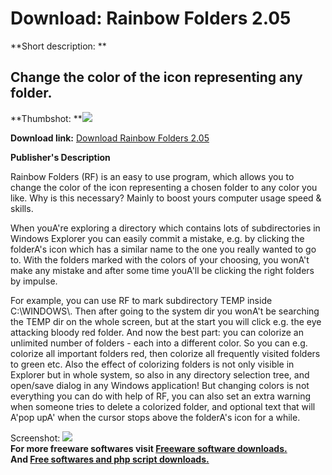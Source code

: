 # Download: Rainbow Folders 2.05

**Short description: **

## Change the color of the icon representing any folder.

  
**Thumbshot: **![](http://www.freewarefiles.com/screenshot/rainbowfldrs2_md.jpg)   
  
**Download link:** [Download Rainbow Folders 2.05](http://freesoftwares.boysofts.com/Rainbow-Folders_program_5495.html)  
  

**Publisher's Description**  
  

Rainbow Folders (RF) is an easy to use program, which allows you to change the
color of the icon representing a chosen folder to any color you like. Why is
this necessary? Mainly to boost yours computer usage speed & skills.

When youA're exploring a directory which contains lots of subdirectories in
Windows Explorer you can easily commit a mistake, e.g. by clicking the
folderA's icon which has a similar name to the one you really wanted to go to.
With the folders marked with the colors of your choosing, you wonA't make any
mistake and after some time youA'll be clicking the right folders by impulse.

For example, you can use RF to mark subdirectory TEMP inside C:\WINDOWS\\.
Then after going to the system dir you wonA't be searching the TEMP dir on the
whole screen, but at the start you will click e.g. the eye attacking bloody
red folder. And now the best part: you can colorize an unlimited number of
folders - each into a different color. So you can e.g. colorize all important
folders red, then colorize all frequently visited folders to green etc. Also
the effect of colorizing folders is not only visible in Explorer but in whole
system, so also in any directory selection tree, and open/save dialog in any
Windows application! But changing colors is not everything you can do with
help of RF, you can also set an extra warning when someone tries to delete a
colorized folder, and optional text that will A'pop upA' when the cursor stops
above the folderA's icon for a while.

  
  
Screenshot: ![](http://www.freewarefiles.com/screenshot/rainbowfldrs2.jpg)  
**For more freeware softwares visit [Freeware software downloads.](http://freesoftwares.boysofts.com/)**   
**And [Free softwares and php script downloads.](http://www.boysofts.com/)**

